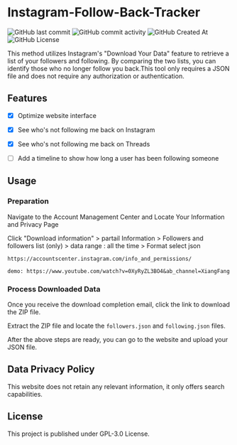 # Instagram-Follow-Back-Tracker
![GitHub last commit](https://img.shields.io/github/last-commit/Xiang511/Instagram-Follow-Back-Tracker?display_timestamp=committer&style=flat-square) ![GitHub commit activity](https://img.shields.io/github/commit-activity/y/Xiang511/Instagram-Follow-Back-Tracker?style=flat-square) ![GitHub Created At](https://img.shields.io/github/created-at/Xiang511/Instagram-Follow-Back-Tracker?style=flat-square) ![GitHub License](https://img.shields.io/github/license/Xiang511/Instagram-Follow-Back-Tracker?style=flat-square)

This method utilizes Instagram's "Download Your Data" feature to retrieve a list of your followers and following. By comparing the two lists, you can identify those who no longer follow you back.This tool only requires a JSON file and does not require any authorization or authentication. 


## Features

- [x] Optimize website interface
- [x] See who's not following me back on Instagram
- [x] See who's not following me back on Threads
- [ ] Add a timeline to show how long a user has been following someone


## Usage

### Preparation

Navigate to the Account Management Center and Locate Your Information and Privacy Page

Click "Download information" > partail Information > Followers and followers list (only) > data range : all the time > Format select json

```
https://accountscenter.instagram.com/info_and_permissions/
```

```
demo: https://www.youtube.com/watch?v=0XyRyZL3BO4&ab_channel=XiangFang
```

### Process Downloaded Data

Once you receive the download completion email, click the link to download the ZIP file.

Extract the ZIP file and locate the ```followers.json``` and ```following.json``` files.

After the above steps are ready, you can go to the website and upload your JSON file.


## Data Privacy Policy

This website does not retain any relevant information, it only offers search capabilities.


## License

This project is published under GPL-3.0 License.
